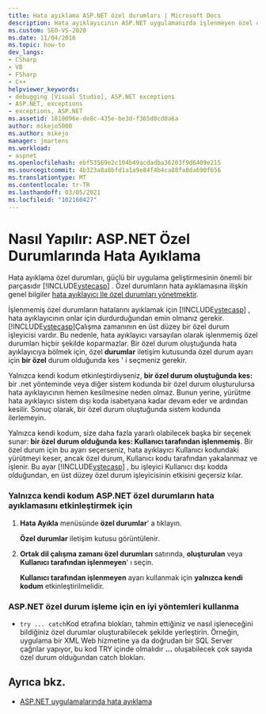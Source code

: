 ```yaml
---
title: Hata ayıklama ASP.NET özel durumları | Microsoft Docs
description: Hata ayıklayıcının ASP.NET uygulamanızda işlenmeyen özel durumlar için durması için yapılandırmayı öğrenin. Sistemin sistem dışı kodda gerçekleşmesinden emin olabilirsiniz.
ms.custom: SEO-VS-2020
ms.date: 11/04/2016
ms.topic: how-to
dev_langs:
- CSharp
- VB
- FSharp
- C++
helpviewer_keywords:
- debugging [Visual Studio], ASP.NET exceptions
- ASP.NET, exceptions
- exceptions, ASP.NET
ms.assetid: 1810096e-de8c-435e-be3d-f365d0cd0a6a
author: mikejo5000
ms.author: mikejo
manager: jmartens
ms.workload:
- aspnet
ms.openlocfilehash: ebf53569e2c104b49acdadba36203f9d6409e215
ms.sourcegitcommit: 4b323a8a8bfd1a1a9e84f4b4ca88fa8da690f656
ms.translationtype: MT
ms.contentlocale: tr-TR
ms.lasthandoff: 03/05/2021
ms.locfileid: "102160427"
---
```

# <a name="how-to-debug-aspnet-exceptions"></a>Nasıl Yapılır: ASP.NET Özel Durumlarında Hata Ayıklama
Hata ayıklama özel durumları, güçlü bir uygulama geliştirmesinin önemli bir parçasıdır [!INCLUDE[vstecasp](../code-quality/includes/vstecasp_md.md)] . Özel durumların hata ayıklamasına ilişkin genel bilgiler [hata ayıklayıcı Ile özel durumları yönetmektir](../debugger/managing-exceptions-with-the-debugger.md).

 İşlenmemiş özel durumların hatalarını ayıklamak için [!INCLUDE[vstecasp](../code-quality/includes/vstecasp_md.md)] , hata ayıklayıcının onlar için durdurduğundan emin olmanız gerekir. [!INCLUDE[vstecasp](../code-quality/includes/vstecasp_md.md)]Çalışma zamanının en üst düzey bir özel durum işleyicisi vardır. Bu nedenle, hata ayıklayıcı varsayılan olarak işlenmemiş özel durumları hiçbir şekilde koparmazlar. Bir özel durum oluştuğunda hata ayıklayıcıya bölmek için, özel **durumlar** iletişim kutusunda özel durum ayarı için **bir özel** durum olduğunda kes ' i seçmeniz gerekir.

 Yalnızca kendi kodum etkinleştirdiyseniz, **bir özel durum oluştuğunda kes:** bir .net yönteminde veya diğer sistem kodunda bir özel durum oluşturulursa hata ayıklayıcının hemen kesilmesine neden olmaz. Bunun yerine, yürütme hata ayıklayıcı sistem dışı koda isabetyana kadar devam eder ve ardından kesilir. Sonuç olarak, bir özel durum oluştuğunda sistem kodunda ilerlemeyin.

 Yalnızca kendi kodum, size daha fazla yararlı olabilecek başka bir seçenek sunar: **bir özel durum olduğunda kes: Kullanıcı tarafından işlenmemiş**. Bir özel durum için bu ayarı seçerseniz, hata ayıklayıcı Kullanıcı kodundaki yürütmeyi keser, ancak özel durum, Kullanıcı kodu tarafından yakalanmaz ve işlenir. Bu ayar [!INCLUDE[vstecasp](../code-quality/includes/vstecasp_md.md)] , bu işleyici Kullanıcı dışı kodda olduğundan, en üst düzey özel durum işleyicisinin etkisini geçersiz kılar.

### <a name="to-enable-debugging-of-aspnet-exceptions-with-just-my-code"></a>Yalnızca kendi kodum ASP.NET özel durumların hata ayıklamasını etkinleştirmek için

1. **Hata Ayıkla** menüsünde **özel durumlar**' a tıklayın.

     **Özel durumlar** iletişim kutusu görüntülenir.

2. **Ortak dil çalışma zamanı özel durumları** satırında, **oluşturulan** veya **Kullanıcı tarafından işlenmeyen**' ı seçin.

     **Kullanıcı tarafından işlenmeyen** ayarı kullanmak için **yalnızca kendi kodum** etkinleştirilmelidir.

### <a name="to-use-best-practices-for-aspnet-exception-handling"></a>ASP.NET özel durum işleme için en iyi yöntemleri kullanma

- `try ... catch`Kod etrafına blokları, tahmin ettiğiniz ve nasıl işleneceğini bildiğiniz özel durumlar oluşturabilecek şekilde yerleştirin. Örneğin, uygulama bir XML Web hizmetine ya da doğrudan bir SQL Server çağrılar yapıyor, bu kod TRY içinde olmalıdır **...** oluşabilecek çok sayıda özel durum olduğundan catch blokları.

## <a name="see-also"></a>Ayrıca bkz.
- [ASP.NET uygulamalarında hata ayıklama](../debugger/how-to-enable-debugging-for-aspnet-applications.md)
